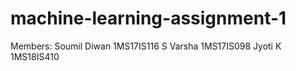# machine-learning-assignment-1


Members:
Soumil Diwan 1MS17IS116
S Varsha     1MS17IS098
Jyoti K      1MS18IS410
